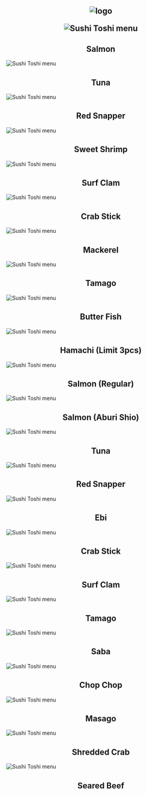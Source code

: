 <html lang="en">
<head>
    <meta charset="UTF-8" />
    <meta name="viewport" content="width=device-width, initial-scale=1.0" />
    <h2 align="center"> <img src="logo.png" alt="logo">
</p>
<body>
    <img src="1.JPG" alt="Sushi Toshi menu">
    <h2 align="center">Salmon</h2>
    <img src="2.JPG" alt="Sushi Toshi menu">
    <h2 align="center">Tuna</h2>
    <img src="3.JPG" alt="Sushi Toshi menu">
    <h2 align="center">Red Snapper</h2>
    <img src="4.JPG" alt="Sushi Toshi menu">
    <h2 align="center">Sweet Shrimp</h2>
    <img src="5.JPG" alt="Sushi Toshi menu">
    <h2 align="center">Surf Clam</h2>
    <img src="6.JPG" alt="Sushi Toshi menu">
    <h2 align="center">Crab Stick</h2>
    <img src="7.JPG" alt="Sushi Toshi menu">
    <h2 align="center">Mackerel</h2>
    <img src="8.JPG" alt="Sushi Toshi menu">
    <h2 align="center">Tamago</h2>
    <img src="9.JPG" alt="Sushi Toshi menu">
    <h2 align="center">Butter Fish</h2>
    <img src="10.JPG" alt="Sushi Toshi menu">
    <h2 align="center">Hamachi (Limit 3pcs)</h2>
    <img src="11A.JPG" alt="Sushi Toshi menu">
    <h2 align="center">Salmon (Regular)</h2>
    <img src="11B.JPG" alt="Sushi Toshi menu">
    <h2 align="center">Salmon (Aburi Shio)</h2>
    <img src="12.JPG" alt="Sushi Toshi menu">
    <h2 align="center">Tuna</h2>
    <img src="13.JPG" alt="Sushi Toshi menu">
    <h2 align="center">Red Snapper</h2>
    <img src="14.JPG" alt="Sushi Toshi menu">
    <h2 align="center">Ebi</h2>
    <img src="15.JPG" alt="Sushi Toshi menu">
    <h2 align="center">Crab Stick</h2>
    <img src="16.JPG" alt="Sushi Toshi menu">
    <h2 align="center">Surf Clam</h2>
    <img src="17.JPG" alt="Sushi Toshi menu">
    <h2 align="center">Tamago</h2>
    <img src="18.JPG" alt="Sushi Toshi menu">
    <h2 align="center">Saba</h2>
    <img src="19.JPG" alt="Sushi Toshi menu">
    <h2 align="center">Chop Chop</h2>
    <img src="20.JPG" alt="Sushi Toshi menu">
    <h2 align="center">Masago</h2>
    <img src="21.JPG" alt="Sushi Toshi menu">
    <h2 align="center">Shredded Crab</h2>
    <img src="22.JPG" alt="Sushi Toshi menu">
    <h2 align="center">Seared Beef</h2>
    
</body>
</html>
  
